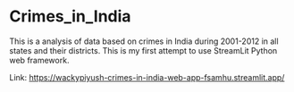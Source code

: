 # Crimes_in_India
This is a analysis of data based on crimes in India during 2001-2012 in all states and their districts.
This is my first attempt to use StreamLit Python web framework. 

Link: https://wackypiyush-crimes-in-india-web-app-fsamhu.streamlit.app/
